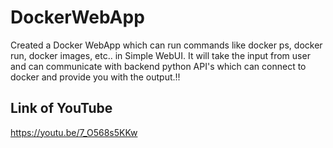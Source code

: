 # DockerWebApp

Created a Docker WebApp which can run commands like docker ps, docker run, docker images, etc.. in Simple WebUI.
It will take the input from user and can communicate with backend python API's which can connect to docker and provide you with the output.!!

## Link of YouTube
https://youtu.be/7_O568s5KKw



